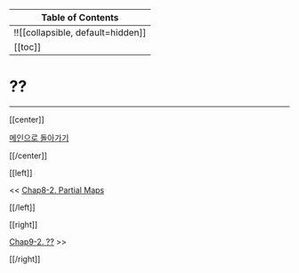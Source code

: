 | Table of Contents |
|-------------------|
|!![[collapsible, default=hidden]]  |
|[[toc]]|

# ??

---

[[center]]

[메인으로 돌아가기](index.html)

[[/center]]

[[left]]

<< [Chap8-2. Partial Maps](Chap8-2.html)

[[/left]]

[[right]]

[Chap9-2. ??](Chap9-2.html) >>

[[/right]]